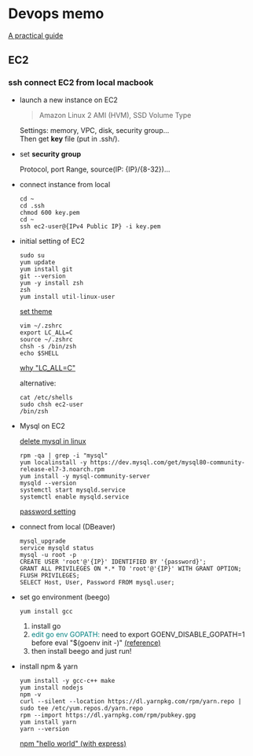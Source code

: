 # Devops memo

[A practical guide](https://github.com/open-guides/og-aws)

## EC2

### ssh connect EC2 from local macbook

- launch a new instance on EC2

  > Amazon Linux 2 AMI (HVM), SSD Volume Type

  Settings: memory, VPC, disk, security group...  
  Then get <strong>key</strong> file (put in .ssh/).

- set <strong>security group</strong>

  Protocol, port Range, source(IP: {IP}/{8-32})...

- connect instance from local

  <pre><code>cd ~
  cd .ssh
  chmod 600 key.pem
  cd ~
  ssh ec2-user@{IPv4 Public IP} -i key.pem</code></pre>

- initial setting of EC2

  <pre><code>sudo su
  yum update
  yum install git
  git --version
  yum -y install zsh
  zsh
  yum install util-linux-user</code></pre>

  [set theme](https://qiita.com/jesus_isao/items/f440d5980832f3628567)

  <pre><code>vim ~/.zshrc
  export LC_ALL=C
  source ~/.zshrc
  chsh -s /bin/zsh
  echo $SHELL</code></pre>

  [why "LC_ALL=C"](http://tihiro.hatenablog.com/entry/2017/10/12/075555)

  alternative:
  <pre><code>cat /etc/shells
  sudo chsh ec2-user
  /bin/zsh</code></pre>

- Mysql on EC2

  [delete mysql in linux](https://help.cloud66.com/maestro/how-to-guides/databases/shells/uninstall-mysql.html)

  <pre><code>rpm -qa | grep -i "mysql"
  yum localinstall -y https://dev.mysql.com/get/mysql80-community-release-el7-3.noarch.rpm
  yum install -y mysql-community-server
  mysqld --version
  systemctl start mysqld.service
  systemctl enable mysqld.service</code></pre>

  [password setting](https://qiita.com/ymasaoka/items/7dc131dc98ba10a39854)

- connect from local (DBeaver)

  <pre><code>mysql_upgrade
  service mysqld status
  mysql -u root -p
  CREATE USER 'root'@'{IP}' IDENTIFIED BY '{password}';
  GRANT ALL PRIVILEGES ON *.* TO 'root'@'{IP}' WITH GRANT OPTION;
  FLUSH PRIVILEGES;
  SELECT Host, User, Password FROM mysql.user;</code></pre>

- set go environment (beego)

  <pre><code>yum install gcc</code></pre>

  1. install go
  2. <span style="color:Teal">edit go env GOPATH:</span>
  need to export GOENV_DISABLE_GOPATH=1 before eval "$(goenv init -)" [(reference)](https://github.com/syndbg/goenv/issues/72)
  3. then install beego and just run!

- install npm & yarn

  <pre><code>yum install -y gcc-c++ make
  yum install nodejs
  npm -v
  curl --silent --location https://dl.yarnpkg.com/rpm/yarn.repo | sudo tee /etc/yum.repos.d/yarn.repo
  rpm --import https://dl.yarnpkg.com/rpm/pubkey.gpg
  yum install yarn
  yarn --version
  </code></pre>

  [npm "hello world" (with express)](https://medium.com/@adnanrahic/hello-world-app-with-node-js-and-express-c1eb7cfa8a30)
